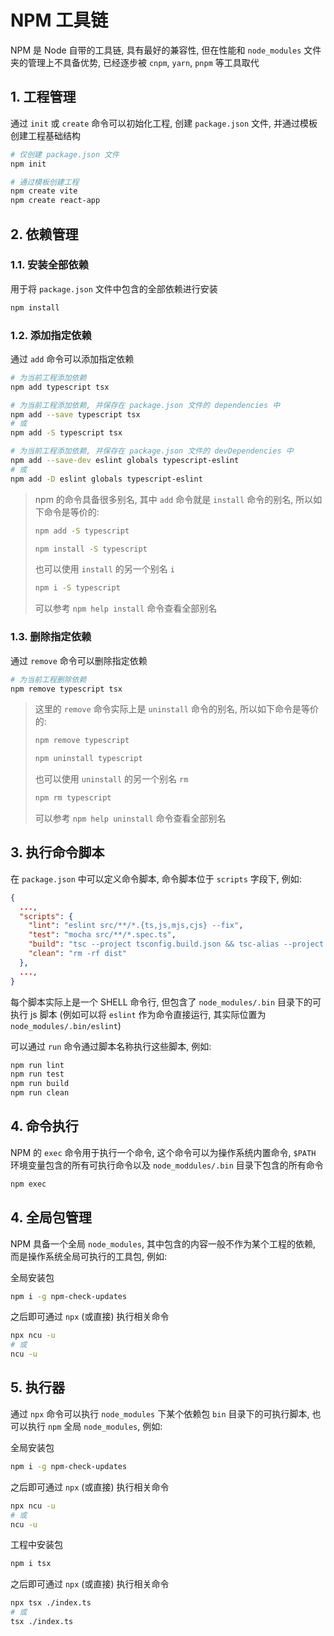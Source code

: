 # NPM 工具链

NPM 是 Node 自带的工具链, 具有最好的兼容性, 但在性能和 `node_modules` 文件夹的管理上不具备优势, 已经逐步被 `cnpm`, `yarn`, `pnpm` 等工具取代

## 1. 工程管理

通过 `init` 或 `create` 命令可以初始化工程, 创建 `package.json` 文件, 并通过模板创建工程基础结构

```bash
# 仅创建 package.json 文件
npm init
```

```bash
# 通过模板创建工程
npm create vite
npm create react-app
```

## 2. 依赖管理

### 1.1. 安装全部依赖

用于将 `package.json` 文件中包含的全部依赖进行安装

```bash
npm install
```

### 1.2. 添加指定依赖

通过 `add` 命令可以添加指定依赖

```bash
# 为当前工程添加依赖
npm add typescript tsx
```

```bash
# 为当前工程添加依赖, 并保存在 package.json 文件的 dependencies 中
npm add --save typescript tsx
# 或
npm add -S typescript tsx
```

```bash
# 为当前工程添加依赖, 并保存在 package.json 文件的 devDependencies 中
npm add --save-dev eslint globals typescript-eslint
# 或
npm add -D eslint globals typescript-eslint
```

> npm 的命令具备很多别名, 其中 `add` 命令就是 `install` 命令的别名, 所以如下命令是等价的:
>
> ```bash
> npm add -S typescript
> ```
>
> ```bash
> npm install -S typescript
> ```
>
> 也可以使用 `install` 的另一个别名 `i`
>
> ```bash
> npm i -S typescript
> ```
>
> 可以参考 `npm help install` 命令查看全部别名

### 1.3. 删除指定依赖

通过 `remove` 命令可以删除指定依赖

```bash
# 为当前工程删除依赖
npm remove typescript tsx
```

> 这里的 `remove` 命令实际上是 `uninstall` 命令的别名, 所以如下命令是等价的:
>
> ```bash
> npm remove typescript
> ```
>
> ```bash
> npm uninstall typescript
> ```
>
> 也可以使用 `uninstall` 的另一个别名 `rm`
>
> ```bash
> npm rm typescript
> ```
>
> 可以参考 `npm help uninstall` 命令查看全部别名

## 3. 执行命令脚本

在 `package.json` 中可以定义命令脚本, 命令脚本位于 `scripts` 字段下, 例如:

```json
{
  ...,
  "scripts": {
    "lint": "eslint src/**/*.{ts,js,mjs,cjs} --fix",
    "test": "mocha src/**/*.spec.ts",
    "build": "tsc --project tsconfig.build.json && tsc-alias --project tsconfig.build.json",
    "clean": "rm -rf dist"
  },
  ...,
}
```

每个脚本实际上是一个 SHELL 命令行, 但包含了 `node_modules/.bin` 目录下的可执行 js 脚本 (例如可以将 `eslint` 作为命令直接运行, 其实际位置为 `node_modules/.bin/eslint`)

可以通过 `run` 命令通过脚本名称执行这些脚本, 例如:

```bash
npm run lint
npm run test
npm run build
npm run clean
```

## 4. 命令执行

NPM 的 `exec` 命令用于执行一个命令, 这个命令可以为操作系统内置命令, `$PATH` 环境变量包含的所有可执行命令以及 `node_moddules/.bin` 目录下包含的所有命令

```bash
npm exec 
```

## 4. 全局包管理

NPM 具备一个全局 `node_modules`, 其中包含的内容一般不作为某个工程的依赖, 而是操作系统全局可执行的工具包, 例如:

全局安装包

```bash
npm i -g npm-check-updates
```

之后即可通过 `npx` (或直接) 执行相关命令

```bash
npx ncu -u
# 或
ncu -u
```

## 5. 执行器

通过 `npx` 命令可以执行 `node_modules` 下某个依赖包 `bin` 目录下的可执行脚本, 也可以执行 `npm` 全局 `node_modules`, 例如:

全局安装包

```bash
npm i -g npm-check-updates
```

之后即可通过 `npx` (或直接) 执行相关命令

```bash
npx ncu -u
# 或
ncu -u
```

工程中安装包

```bash
npm i tsx
```

之后即可通过 `npx` (或直接) 执行相关命令

```bash
npx tsx ./index.ts
# 或
tsx ./index.ts
```
